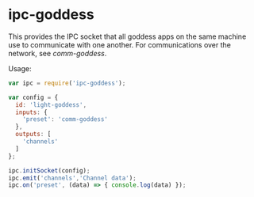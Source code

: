 # ipc-goddess

This provides the IPC socket that all goddess apps on the same machine use to communicate with one another. For communications over the network, see _comm-goddess_.

Usage:
```js
var ipc = require('ipc-goddess');

var config = {
  id: 'light-goddess',
  inputs: {
    'preset': 'comm-goddess'
  },
  outputs: [
    'channels'
  ]
};

ipc.initSocket(config);
ipc.emit('channels','Channel data');
ipc.on('preset', (data) => { console.log(data) });
```
